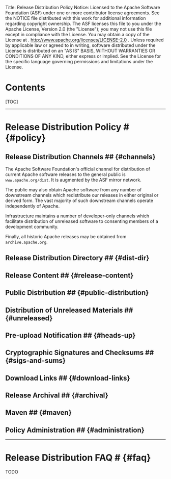 Title: Release Distribution Policy
Notice:    Licensed to the Apache Software Foundation (ASF) under one
           or more contributor license agreements.  See the NOTICE file
           distributed with this work for additional information
           regarding copyright ownership.  The ASF licenses this file
           to you under the Apache License, Version 2.0 (the
           "License"); you may not use this file except in compliance
           with the License.  You may obtain a copy of the License at
           .
             http://www.apache.org/licenses/LICENSE-2.0
           .
           Unless required by applicable law or agreed to in writing,
           software distributed under the License is distributed on an
           "AS IS" BASIS, WITHOUT WARRANTIES OR CONDITIONS OF ANY
           KIND, either express or implied.  See the License for the
           specific language governing permissions and limitations
           under the License.

# Contents #

[TOC]

----------------

# Release Distribution Policy # {#policy}

## Release Distribution Channels ## {#channels}

The Apache Software Foundation's official channel for distribution of current
Apache software releases to the general public is `www.apache.org/dist`.  It
is augmented by the ASF mirror network.

The public may also obtain Apache software from any number of downstream
channels which redistribute our releases in either original or derived form.
The vast majority of such downstream channels operate independently of Apache.

Infrastructure maintains a number of developer-only channels which facilitate
distribution of unreleased software to consenting members of a development
community.

Finally, all historic Apache releases may be obtained from
`archive.apache.org`.

## Release Distribution Directory ## {#dist-dir}

## Release Content ## {#release-content}

## Public Distribution ## {#public-distribution}

## Distribution of Unreleased Materials ## {#unreleased}

## Pre-upload Notification ## {#heads-up}

## Cryptographic Signatures and Checksums ## {#sigs-and-sums}

## Download Links ## {#download-links}

## Release Archival ## {#archival}

## Maven ## {#maven}

## Policy Administration ## {#administration}

----------------

# Release Distribution FAQ # {#faq}

TODO
